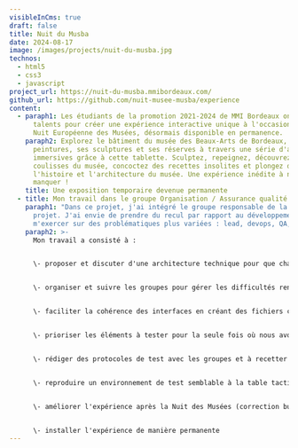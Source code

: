 ```yaml
---
visibleInCms: true
draft: false
title: Nuit du Musba
date: 2024-08-17
image: /images/projects/nuit-du-musba.jpg
technos:
  - html5
  - css3
  - javascript
project_url: https://nuit-du-musba.mmibordeaux.com/
github_url: https://github.com/nuit-musee-musba/experience
content:
  - paraph1: Les étudiants de la promotion 2021-2024 de MMI Bordeaux ont uni leurs
      talents pour créer une expérience interactive unique à l'occasion de la
      Nuit Européenne des Musées, désormais disponible en permanence.
    paraph2: Explorez le bâtiment du musée des Beaux-Arts de Bordeaux, ses
      peintures, ses sculptures et ses réserves à travers une série d'activités
      immersives grâce à cette tablette. Sculptez, repeignez, découvrez les
      coulisses du musée, concoctez des recettes insolites et plongez dans
      l'histoire et l'architecture du musée. Une expérience inédite à ne pas
      manquer !
    title: Une exposition temporaire devenue permanente
  - title: Mon travail dans le groupe Organisation / Assurance qualité
    paraph1: "Dans ce projet, j'ai intégré le groupe responsable de la qualité du
      projet. J'ai envie de prendre du recul par rapport au développement et de
      m'exercer sur des problématiques plus variées : lead, devops, QA, etc."
    paraph2: >-
      Mon travail a consisté à :


      \- proposer et discuter d'une architecture technique pour que chaque groupe puisse travailler sereinement (compétences hétérogènes, certains groupes savaient utiliser des frameworks, d'autres non) et assurer une cohérence d'interface tout en conservant une indépendance pour chaque groupe


      \- organiser et suivre les groupes pour gérer les difficultés rencontrées, donner un coup de main si besoin


      \- faciliter la cohérence des interfaces en créant des fichiers communs réutilisables (styles et scripts)


      \- prioriser les éléments à tester pour la seule fois où nous avons pu essayer la table tactile en début de projet (crucial car nous avons travaillé à l'aveugle tout le reste du projet)


      \- rédiger des protocoles de test avec les groupes et à recetter les expériences


      \- reproduire un environnement de test semblable à la table tactile


      \- améliorer l'expérience après la Nuit des Musées (correction bug, préparation pour installation permanent)


      \- installer l'expérience de manière permanente
---
```

